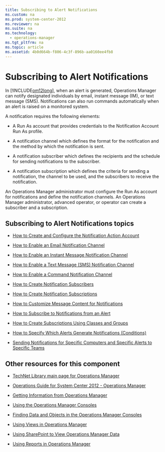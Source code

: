 ```yaml
---
title: Subscribing to Alert Notifications
ms.custom: na
ms.prod: system-center-2012
ms.reviewer: na
ms.suite: na
ms.technology: 
  - operations-manager
ms.tgt_pltfrm: na
ms.topic: article
ms.assetid: 4b0d664b-f806-4c3f-896b-aa0160ee4fb8
---
```

# Subscribing to Alert Notifications
In [!INCLUDE[om12long](./Token/om12long_md.md)], when an alert is generated, Operations Manager can notify designated individuals by email, instant message \(IM\), or text message \(SMS\). Notifications can also run commands automatically when an alert is raised on a monitored system.

A notification requires the following elements:

-   A Run As account that provides credentials to the Notification Account Run As profile.

-   A notification channel which defines the format for the notification and the method by which the notification is sent.

-   A notification subscriber which defines the recipients and the schedule for sending notifications to the subscriber.

-   A notification subscription which defines the criteria for sending a notification, the channel to be used, and the subscribers to receive the notification.

An Operations Manager administrator must configure the Run As account for notifications and define the notification channels. An Operations Manager administrator, advanced operator, or operator can create a subscriber and a subscription.

## Subscribing to Alert Notifications topics

-   [How to Create and Configure the Notification Action Account](./How-to-Create-and-Configure-the-Notification-Action-Account.md)

-   [How to Enable an Email Notification Channel](./How-to-Enable-an-Email-Notification-Channel.md)

-   [How to Enable an Instant Message Notification Channel](./How-to-Enable-an-Instant-Message-Notification-Channel.md)

-   [How to Enable a Text Message &#40;SMS&#41; Notification Channel](./How-to-Enable-a-Text-Message--SMS--Notification-Channel.md)

-   [How to Enable a Command Notification Channel](./How-to-Enable-a-Command-Notification-Channel.md)

-   [How to Create Notification Subscribers](./How-to-Create-Notification-Subscribers.md)

-   [How to Create Notification Subscriptions](./How-to-Create-Notification-Subscriptions.md)

-   [How to Customize Message Content for Notifications](./How-to-Customize-Message-Content-for-Notifications.md)

-   [How to Subscribe to Notifications from an Alert](./How-to-Subscribe-to-Notifications-from-an-Alert.md)

-   [How to Create Subscriptions Using Classes and Groups](./How-to-Create-Subscriptions-Using-Classes-and-Groups.md)

-   [How to Specify Which Alerts Generate Notifications &#40;Conditions&#41;](./How-to-Specify-Which-Alerts-Generate-Notifications--Conditions-.md)

-   [Sending Notifications for Specific Computers and Specific Alerts to Specific Teams](./Sending-Notifications-for-Specific-Computers-and-Specific-Alerts-to-Specific-Teams.md)

## Other resources for this component

-   [TechNet Library main page for Operations Manager](http://go.microsoft.com/fwlink/p/?LinkId=223634)

-   [Operations Guide for System Center 2012 - Operations Manager](./Operations-Guide-for-System-Center-2012---Operations-Manager.md)

-   [Getting Information from Operations Manager](./Getting-Information-from-Operations-Manager.md)

-   [Using the Operations Manager Consoles](./Using-the-Operations-Manager-Consoles.md)

-   [Finding Data and Objects in the Operations Manager Consoles](./Finding-Data-and-Objects-in-the-Operations-Manager-Consoles.md)

-   [Using Views in Operations Manager](./Using-Views-in-Operations-Manager.md)

-   [Using SharePoint to View Operations Manager Data](./Using-SharePoint-to-View-Operations-Manager-Data.md)

-   [Using Reports in Operations Manager](./Using-Reports-in-Operations-Manager.md)



